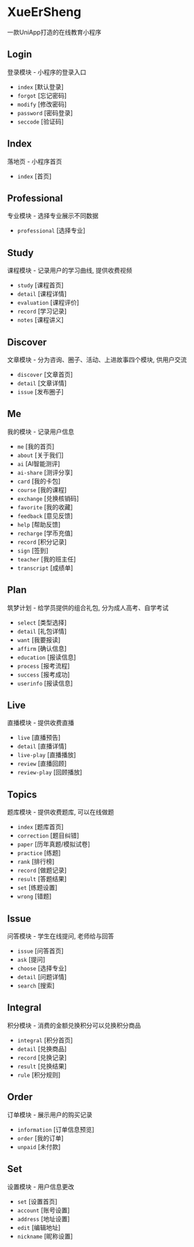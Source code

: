 # XueErSheng

一款UniApp打造的在线教育小程序

## Login

登录模块 - 小程序的登录入口

* `index` [默认登录]
* `forgot` [忘记密码]
* `modify` [修改密码]
* `password` [密码登录]
* `seccode` [验证码]

## Index

落地页 - 小程序首页

* `index` [首页]

## Professional

专业模块 - 选择专业展示不同数据

* `professional` [选择专业]

## Study

课程模块 - 记录用户的学习曲线, 提供收费视频

* `study` [课程首页]
* `detail` [课程详情]
* `evaluation` [课程评价]
* `record` [学习记录]
* `notes` [课程讲义]

## Discover

文章模块 - 分为咨询、圈子、活动、上进故事四个模块, 供用户交流

* `discover` [文章首页]
* `detail` [文章详情]
* `issue` [发布圈子]

## Me

我的模块 - 记录用户信息

* `me` [我的首页]
* `about` [关于我们]
* `ai` [AI智能测评]
* `ai-share` [测评分享]
* `card` [我的卡包]
* `course` [我的课程]
* `exchange` [兑换核销码]
* `favorite` [我的收藏]
* `feedback` [意见反馈]
* `help` [帮助反馈]
* `recharge` [学币充值]
* `record` [积分记录]
* `sign` [签到]
* `teacher` [我的班主任]
* `transcript` [成绩单]

## Plan

筑梦计划 - 给学员提供的组合礼包, 分为成人高考、自学考试

* `select` [类型选择]
* `detail` [礼包详情]
* `want` [我要报读]
* `affirm` [确认信息]
* `education` [报读信息]
* `process` [报考流程]
* `success` [报考成功]
* `userinfo` [报读信息]

## Live

直播模块 - 提供收费直播

* `live` [直播预告]
* `detail` [直播详情]
* `live-play` [直播播放]
* `review` [直播回顾]
* `review-play` [回顾播放]

## Topics

题库模块 - 提供收费题库, 可以在线做题

* `index` [题库首页]
* `correction` [题目纠错]
* `paper` [历年真题/模拟试卷]
* `practice` [练题]
* `rank` [排行榜]
* `record` [做题记录]
* `result` [答题结果]
* `set` [练题设置]
* `wrong` [错题]

## Issue

问答模块 - 学生在线提问, 老师给与回答

* `issue` [问答首页]
* `ask` [提问]
* `choose` [选择专业]
* `detail` [问题详情]
* `search` [搜索]

## Integral

积分模块 - 消费的金额兑换积分可以兑换积分商品

* `integral` [积分首页]
* `detail` [兑换商品]
* `record` [兑换记录]
* `result` [兑换结果]
* `rule` [积分规则]

## Order

订单模块 - 展示用户的购买记录

* `information` [订单信息预览]
* `order` [我的订单]
* `unpaid` [未付款]

## Set

设置模块 - 用户信息更改

* `set` [设置首页]
* `account` [账号设置]
* `address` [地址设置]
* `edit` [编辑地址]
* `nickname` [昵称设置]

